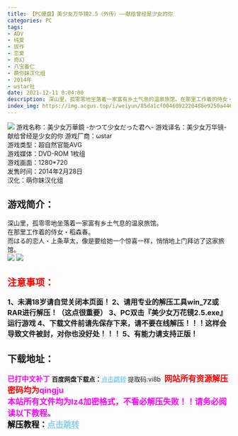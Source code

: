 ```yaml
---
title: 【PC硬盘】美少女万华镜2.5（外传）——献给曾经是少女的你
categories: PC
tags:
- ADV
- 纯爱
- 拔作
- 恋爱
- 奇幻
- 八宝备仁
- 萌你妹汉化组
- 2014年
- ωstar社
date: 2021-12-11 0:04:00
description: 深山里，孤零零地坐落着一家富有乡土气息的温泉旅馆。在那里工作着的侍女・稻森春。而はる的恋人・上条草太，像是要给她一个惊喜一样，悄悄地上门拜访了这家旅馆。
index_img: https://img.acgus.top/i/weiyun/85da1cf0046092220486e9250a44650c10667c92e307e35c3537c89ed752d4a83c64ee39a07b6edee5d5e973e5f01a91.webp
---
```

![](https://img.acgus.top/i/weiyun/40885a3db4996b6caa43efe89df8009f6067846f4a60de5914f12d920e85382ea9fbe2df0077ec89fbffb422aeb96791.webp)
游戏名称：美少女万華鏡 -かつて少女だった君へ- 
游戏译名：美少女万华镜-献给曾经是少女的你
游戏厂商：ωstar     
游戏类型：超自然官能AVG     
游戏媒体：DVD-ROM 1枚组     
游戏画面：1280*720     
发售时间：2014年2月28日     
汉化：萌你妹汉化组     

## 游戏简介：
深山里，孤零零地坐落着一家富有乡土气息的温泉旅馆。     
在那里工作着的侍女・稻森春。     
而はる的恋人・上条草太，像是要给她一个惊喜一样，悄悄地上门拜访了这家旅馆。     
![](https://img.acgus.top/i/weiyun/318628712a22aad4226b87d60c1667adb3c3f2265696c36e8fbf9192e2a7ace190e2d25ea0c7eea93e5859b42e496294.webp)
![](https://img.acgus.top/i/weiyun/e3242d78db72e1b457070b5c461218175b36bfcd0fdf0e983f49bda199b2d57e5cb19e998978599fae2fbcc06c195e9d.webp)


## <font color=#FF0000 >注意事项：</font>
<font size=3><b>1、未满18岁请自觉关闭本页面！
2、请用专业的解压工具win_7Z或RAR进行解压！（这点很重要）
3、PC双击『美少女万花镜2.5.exe』运行游戏
4、下载文件前请先保存下来，请不要在线解压！！！这样会导致文件被封，对你也没好处！！！
5、有能力请支持正版！</b></font>

## 下载地址：
<font color=#FF00FF size=3><b>已打中文补丁</b></font>
<b>百度网盘下载点：</b><a href="https://pan.baidu.com/s/16uWWLhmVHiCfZh_Hwk4plw?pwd=vi8b" style="color: #87CEEB;"><b>点击跳转</b></a> 提取码:vi8b
<a style="padding: 0" href="https://post.qingju.org/AD/"><img style="max-width:100%" src="https://img.acgus.top/i/2024/07/478f689b8021d8d499ab43d21acf137a.gif" alt=""></a>
<b><font color=#FF0000 size=4>网站所有资源解压密码均为</b></font><b><font color=#FF00FF size=4>qingju</font><font color=#FF0000 ></font></b><br><b><font color=#FF00FF size=4>本站所有文件均为lz4加密格式，不看必解压失败！！请务必阅读以下教程。</b></font><br><b><font color=#000 size=4>解压教程：</b><a href="https://post.qingju.org/tutorial/000/" style="color: #87CEEB;"><b>点击跳转</b></a>